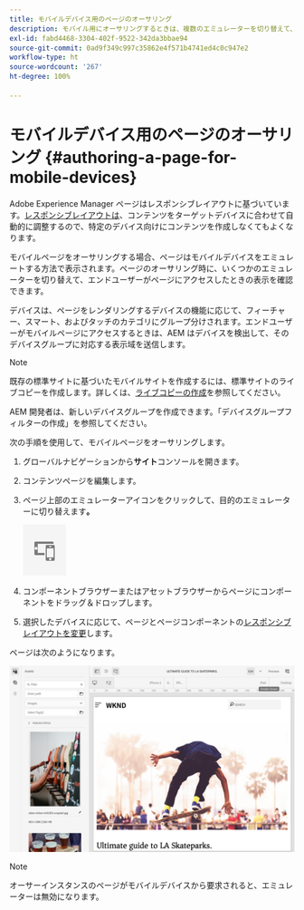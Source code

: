 ```yaml
---
title: モバイルデバイス用のページのオーサリング
description: モバイル用にオーサリングするときは、複数のエミュレーターを切り替えて、エンドユーザー向けの表示を確認できます。
exl-id: fabd4468-3304-402f-9522-342da3bbae94
source-git-commit: 0ad9f349c997c35862e4f571b4741ed4c0c947e2
workflow-type: ht
source-wordcount: '267'
ht-degree: 100%

---
```


# モバイルデバイス用のページのオーサリング  {#authoring-a-page-for-mobile-devices}

Adobe Experience Manager ページはレスポンシブレイアウトに基づいています。[レスポンシブレイアウトは](/help/sites-cloud/authoring/features/responsive-layout.md)、コンテンツをターゲットデバイスに合わせて自動的に調整するので、特定のデバイス向けにコンテンツを作成しなくてもよくなります。

モバイルページをオーサリングする場合、ページはモバイルデバイスをエミュレートする方法で表示されます。ページのオーサリング時に、いくつかのエミュレーターを切り替えて、エンドユーザーがページにアクセスしたときの表示を確認できます。

デバイスは、ページをレンダリングするデバイスの機能に応じて、フィーチャー、スマート、およびタッチのカテゴリにグループ分けされます。エンドユーザーがモバイルページにアクセスするときは、AEM はデバイスを検出して、そのデバイスグループに対応する表示域を送信します。

>[!NOTE]
>
>既存の標準サイトに基づいたモバイルサイトを作成するには、標準サイトのライブコピーを作成します。詳しくは、[ライブコピーの作成](/help/sites-cloud/administering/msm/creating-live-copies.md)を参照してください。
>
>AEM 開発者は、新しいデバイスグループを作成できます。「デバイスグループフィルターの作成」を参照してください。

<!--
>AEM developers can create new device groups. (See [Creating Device Group Filters](/help/sites-developing/groupfilters.md).)
-->

次の手順を使用して、モバイルページをオーサリングします。

1. グローバルナビゲーションから&#x200B;**サイト**&#x200B;コンソールを開きます。
1. コンテンツページを編集します。
1. ページ上部のエミュレーターアイコンをクリックして、目的のエミュレーターに切り替えます&#x200B;**。**

   ![エミュレーターアイコン](/help/sites-cloud/authoring/assets/emulator.png)

1. コンポーネントブラウザーまたはアセットブラウザーからページにコンポーネントをドラッグ＆ドロップします。
1. 選択したデバイスに応じて、ページとページコンポーネントの[レスポンシブレイアウトを変更](/help/sites-cloud/authoring/features/responsive-layout.md)します。

ページは次のようになります。

![モバイルの例](/help/sites-cloud/authoring/assets/mobile.png)

>[!NOTE]
>
>オーサーインスタンスのページがモバイルデバイスから要求されると、エミュレーターは無効になります。
